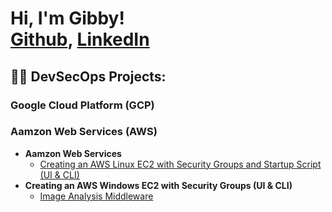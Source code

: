 <h1>Hi, I'm Gibby! <br/><a href="https://github.com/AVGibby/">Github</a>, <a href="https://www.linkedin.com/in/avibby/">LinkedIn</a></h1>

<h2>👨‍💻 DevSecOps Projects:</h2>

<h3>Google Cloud Platform (GCP)</h3>
<h3>Aamzon Web Services (AWS)</h3>

- <b>Aamzon Web Services</b>
  - [Creating an AWS Linux EC2 with Security Groups and Startup Script (UI & CLI)](https://github.com/avgibby)
- <b>Creating an AWS Windows EC2 with Security Groups (UI & CLI)</b>
  - [Image Analysis Middleware](https://github.com/avgibby)

[twitter]: https://twitter.com/
[youtube]: https://www.youtube.com/c/
[instagram]: https://www.instagram.com/
[linkedin]: https://linkedin.com/in/avgibby

<!--
**AVGibby/AVGibby** is a ✨ _special_ ✨ repository because its `README.md` (this file) appears on your GitHub profile.

Here are some ideas to get you started:

- 🔭 I’m currently working on ...
- 🌱 I’m currently learning ...
- 👯 I’m looking to collaborate on ...
- 🤔 I’m looking for help with ...
- 💬 Ask me about ...
- 📫 How to reach me: ...
- 😄 Pronouns: ...
- ⚡ Fun fact: ...
-->
